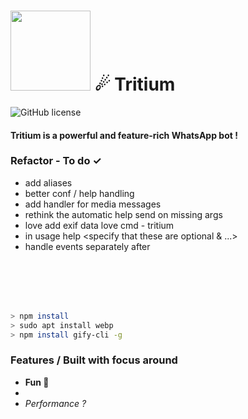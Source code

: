# <img src="https://github.com/TheAyos/Tritium-WA/raw/master/.png" width="128"> ☄ Tritium
![GitHub license](https://img.shields.io/github/license/TheAyos/theayos.github.io)
#### Tritium is a powerful and feature-rich WhatsApp bot !


### Refactor - To do ✓
- add aliases
- better conf / help handling
- add handler for media messages
- rethink the automatic help send on missing args
- love add exif data love cmd - tritium
- in usage help <specify that these are optional & ...>
- handle events separately after


<br>
<br>
<br>
<br>


```bash
> npm install
> sudo apt install webp
> npm install gify-cli -g
```

### Features / Built with focus around
- <strong>Fun 🥳</strong>
- 
- *Performance ?*
